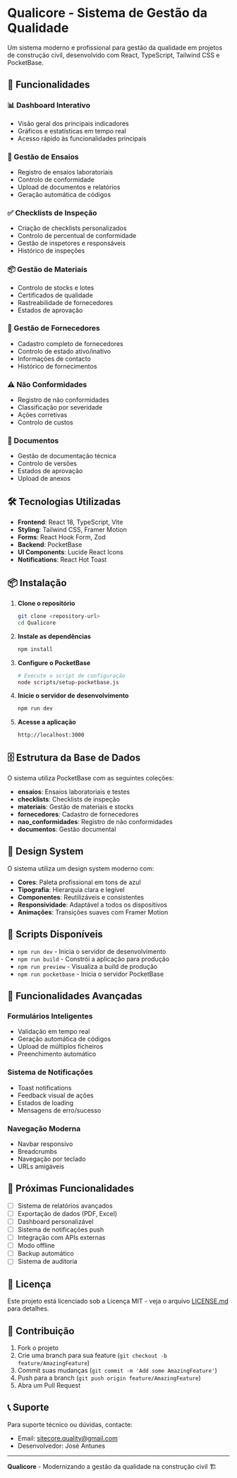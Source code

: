 # Qualicore - Sistema de Gestão da Qualidade

Um sistema moderno e profissional para gestão da qualidade em projetos de construção civil, desenvolvido com React, TypeScript, Tailwind CSS e PocketBase.

## 🚀 Funcionalidades

### 📊 Dashboard Interativo
- Visão geral dos principais indicadores
- Gráficos e estatísticas em tempo real
- Acesso rápido às funcionalidades principais

### 🔬 Gestão de Ensaios
- Registro de ensaios laboratoriais
- Controlo de conformidade
- Upload de documentos e relatórios
- Geração automática de códigos

### ✅ Checklists de Inspeção
- Criação de checklists personalizados
- Controlo de percentual de conformidade
- Gestão de inspetores e responsáveis
- Histórico de inspeções

### 📦 Gestão de Materiais
- Controlo de stocks e lotes
- Certificados de qualidade
- Rastreabilidade de fornecedores
- Estados de aprovação

### 🏢 Gestão de Fornecedores
- Cadastro completo de fornecedores
- Controlo de estado ativo/inativo
- Informações de contacto
- Histórico de fornecimentos

### ⚠️ Não Conformidades
- Registro de não conformidades
- Classificação por severidade
- Ações corretivas
- Controlo de custos

### 📄 Documentos
- Gestão de documentação técnica
- Controlo de versões
- Estados de aprovação
- Upload de anexos

## 🛠️ Tecnologias Utilizadas

- **Frontend**: React 18, TypeScript, Vite
- **Styling**: Tailwind CSS, Framer Motion
- **Forms**: React Hook Form, Zod
- **Backend**: PocketBase
- **UI Components**: Lucide React Icons
- **Notifications**: React Hot Toast

## 📦 Instalação

1. **Clone o repositório**
   ```bash
   git clone <repository-url>
   cd Qualicore
   ```

2. **Instale as dependências**
   ```bash
   npm install
   ```

3. **Configure o PocketBase**
   ```bash
   # Execute o script de configuração
   node scripts/setup-pocketbase.js
   ```

4. **Inicie o servidor de desenvolvimento**
   ```bash
   npm run dev
   ```

5. **Acesse a aplicação**
   ```
   http://localhost:3000
   ```

## 🗄️ Estrutura da Base de Dados

O sistema utiliza PocketBase com as seguintes coleções:

- **ensaios**: Ensaios laboratoriais e testes
- **checklists**: Checklists de inspeção
- **materiais**: Gestão de materiais e stocks
- **fornecedores**: Cadastro de fornecedores
- **nao_conformidades**: Registro de não conformidades
- **documentos**: Gestão documental

## 🎨 Design System

O sistema utiliza um design system moderno com:

- **Cores**: Paleta profissional em tons de azul
- **Tipografia**: Hierarquia clara e legível
- **Componentes**: Reutilizáveis e consistentes
- **Responsividade**: Adaptável a todos os dispositivos
- **Animações**: Transições suaves com Framer Motion

## 🔧 Scripts Disponíveis

- `npm run dev` - Inicia o servidor de desenvolvimento
- `npm run build` - Constrói a aplicação para produção
- `npm run preview` - Visualiza a build de produção
- `npm run pocketbase` - Inicia o servidor PocketBase

## 📱 Funcionalidades Avançadas

### Formulários Inteligentes
- Validação em tempo real
- Geração automática de códigos
- Upload de múltiplos ficheiros
- Preenchimento automático

### Sistema de Notificações
- Toast notifications
- Feedback visual de ações
- Estados de loading
- Mensagens de erro/sucesso

### Navegação Moderna
- Navbar responsivo
- Breadcrumbs
- Navegação por teclado
- URLs amigáveis

## 🚀 Próximas Funcionalidades

- [ ] Sistema de relatórios avançados
- [ ] Exportação de dados (PDF, Excel)
- [ ] Dashboard personalizável
- [ ] Sistema de notificações push
- [ ] Integração com APIs externas
- [ ] Modo offline
- [ ] Backup automático
- [ ] Sistema de auditoria

## 📄 Licença

Este projeto está licenciado sob a Licença MIT - veja o arquivo [LICENSE.md](LICENSE.md) para detalhes.

## 👥 Contribuição

1. Fork o projeto
2. Crie uma branch para sua feature (`git checkout -b feature/AmazingFeature`)
3. Commit suas mudanças (`git commit -m 'Add some AmazingFeature'`)
4. Push para a branch (`git push origin feature/AmazingFeature`)
5. Abra um Pull Request

## 📞 Suporte

Para suporte técnico ou dúvidas, contacte:
- Email: sitecore.quality@gmail.com
- Desenvolvedor: José Antunes

---

**Qualicore** - Modernizando a gestão da qualidade na construção civil 🏗️ 